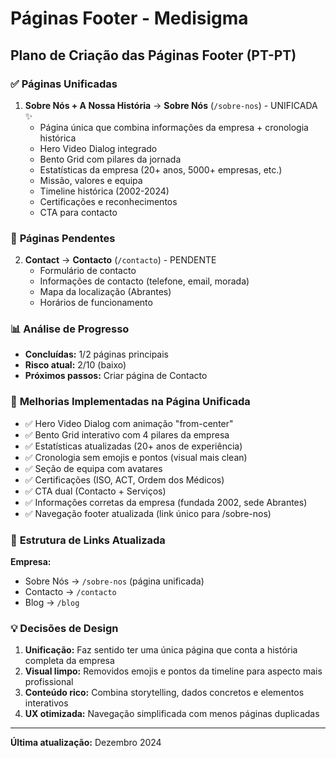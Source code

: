 # Páginas Footer - Medisigma

## Plano de Criação das Páginas Footer (PT-PT)

### ✅ **Páginas Unificadas**

1. **Sobre Nós + A Nossa História** → **Sobre Nós** (`/sobre-nos`) - UNIFICADA ✨
   - Página única que combina informações da empresa + cronologia histórica
   - Hero Video Dialog integrado
   - Bento Grid com pilares da jornada  
   - Estatísticas da empresa (20+ anos, 5000+ empresas, etc.)
   - Missão, valores e equipa
   - Timeline histórica (2002-2024)
   - Certificações e reconhecimentos
   - CTA para contacto

### 🔄 **Páginas Pendentes**

2. **Contact** → **Contacto** (`/contacto`) - PENDENTE
   - Formulário de contacto
   - Informações de contacto (telefone, email, morada)
   - Mapa da localização (Abrantes)
   - Horários de funcionamento

### 📊 **Análise de Progresso**

- **Concluídas:** 1/2 páginas principais
- **Risco atual:** 2/10 (baixo)
- **Próximos passos:** Criar página de Contacto

### 🎯 **Melhorias Implementadas na Página Unificada**

- ✅ Hero Video Dialog com animação "from-center"
- ✅ Bento Grid interativo com 4 pilares da empresa
- ✅ Estatísticas atualizadas (20+ anos de experiência)
- ✅ Cronologia sem emojis e pontos (visual mais clean)
- ✅ Seção de equipa com avatares 
- ✅ Certificações (ISO, ACT, Ordem dos Médicos)
- ✅ CTA dual (Contacto + Serviços)
- ✅ Informações corretas da empresa (fundada 2002, sede Abrantes)
- ✅ Navegação footer atualizada (link único para /sobre-nos)

### 🔗 **Estrutura de Links Atualizada**

**Empresa:**
- Sobre Nós → `/sobre-nos` (página unificada)
- Contacto → `/contacto` 
- Blog → `/blog`

### 💡 **Decisões de Design**

1. **Unificação:** Faz sentido ter uma única página que conta a história completa da empresa
2. **Visual limpo:** Removidos emojis e pontos da timeline para aspecto mais profissional
3. **Conteúdo rico:** Combina storytelling, dados concretos e elementos interativos
4. **UX otimizada:** Navegação simplificada com menos páginas duplicadas

---
**Última atualização:** Dezembro 2024 